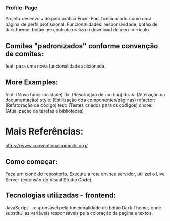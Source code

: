 ### Profile-Page
Projeto desenvolvido para prática Front-End, funcionando como uma página de perfil profissional.
Funcionalidades: responsividade, botão de dark theme, botão me contrate realiza o download do meu currículo.

## Comites "padronizados" conforme convenção de comites:
feat: para uma nova funcionalidade adicionada.

## More Examples:

feat: (Nova funcionalidade)
fix: (Resoluç]ao de um bug)
docs: (Alteração na documentação)
style: (Estilização dos componentes/páginas)
refactor: (Refatoração de código)
test: (Testes criados para os códigos)
chore: (Atualização de tarefas e bibliotecas)

# Mais Referências:
https://www.conventionalcommits.org/

## Como começar:
Faça um clone do repositório.
Execute a rota em seu servidor, utilizei o Live Server (extensão do Visual Studio Code).

## Tecnologias utilizadas - frontend:
JavaScript - responsável pela funcionalidade do botão Dark Theme, onde substitui as variáveis responsáveis pela coloração da página e textos.

